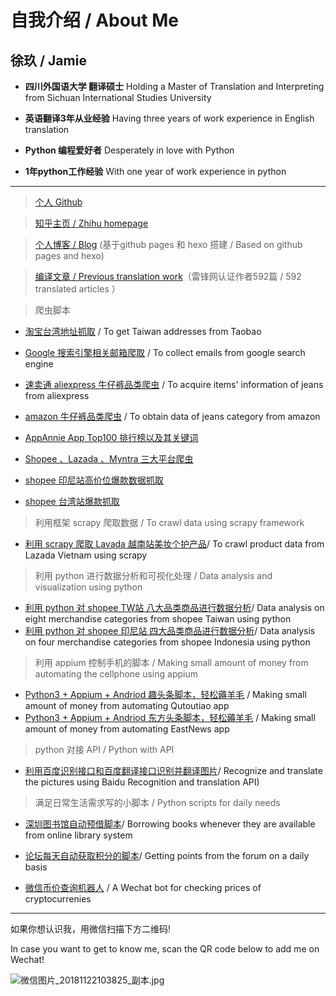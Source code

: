 # 自我介绍 / About Me

## 徐玖 / Jamie

- **四川外国语大学 翻译硕士**  Holding a Master of Translation and Interpreting from Sichuan International Studies University

- **英语翻译3年从业经验** Having three years of work experience in English translation

- **Python 编程爱好者** Desperately in love with Python

- **1年python工作经验** With one year of work experience in python

---


> [个人 Github](https://github.com/Jamie33 )


> [知乎主页 / Zhihu homepage](https://www.zhihu.com/people/xu-jiu-85-74/posts )


> [个人博客 / Blog](https://jamie33.github.io/) (基于github pages 和 hexo 搭建 / Based on github pages and hexo)


> [编译文章 / Previous translation work](https://www.leiphone.com/author/xusan )（雷锋网认证作者592篇 / 592 translated articles ）


> 爬虫脚本

- [淘宝台湾地址抓取](https://github.com/Jamie33/learngit/tree/master/Spider/TaobaoAddress#%E6%B7%98%E5%AE%9D%E5%8F%B0%E6%B9%BE%E5%9C%B0%E5%9D%80%E6%8A%93%E5%8F%96) / To get Taiwan addresses from Taobao

- [Google 搜索引擎相关邮箱爬取](https://github.com/Jamie33/learngit/tree/master/Spider/GoogleEmail#%E5%8A%A8%E6%80%81%E6%B8%B2%E6%9F%93-selenium%E8%A7%A3%E6%9E%90%E5%BA%93-pyquery%E6%95%B0%E6%8D%AE%E5%BA%93-mongodb) / To collect emails from google search engine

- [速卖通 aliexpress 牛仔裤品类爬虫](https://github.com/Jamie33/learngit/tree/master/Spider/Aliexpress#%E5%8A%A8%E6%80%81%E6%B8%B2%E6%9F%93-selenium%E8%A7%A3%E6%9E%90%E5%BA%93-pyquery%E6%95%B0%E6%8D%AE%E5%BA%93-mongodb) / To acquire items' information of jeans from aliexpress

- [amazon 牛仔裤品类爬虫](https://github.com/Jamie33/learngit/tree/master/Spider/AmazonJeans#amazon%E7%89%9B%E4%BB%94%E8%A3%A4%E5%93%81%E7%B1%BB%E7%88%AC%E8%99%AB) / To obtain data of jeans category from amazon

- [AppAnnie App Top100 排行榜以及其关键词]()

- [Shopee 、Lazada 、Myntra 三大平台爬虫]()

- [shopee 印尼站高价位爆款数据抓取]()

- [shopee 台湾站爆款抓取]()


>利用框架 scrapy 爬取数据 / To crawl data using scrapy framework 

- [利用 scrapy 爬取 Lavada 越南站美妆个护产品](https://github.com/Jamie33/learngit/tree/master/ScrapyProject/lazadaVN#lazada%E7%BE%8E%E5%A6%86%E4%B8%AA%E6%8A%A4%E4%BA%A7%E5%93%81%E7%88%AC%E5%8F%96%E9%9C%80%E6%B1%82)/ To crawl product data from Lazada Vietnam using scrapy



>利用 python 进行数据分析和可视化处理 / Data analysis and visualization using python

- [利用 python 对 shopee TW站 八大品类商品进行数据分析](https://jamie33.github.io/PageDemo/shopee_data_analysis_TW.html)/ Data analysis on eight merchandise categories from shopee Taiwan using python
- [利用 python 对 shopee 印尼站 四大品类商品进行数据分析](https://jamie33.github.io/PageDemo/shopee_data_analysis.html )/ Data analysis on four merchandise categories from shopee Indonesia using python


> 利用 appium 控制手机的脚本 / Making small amount of money from automating the cellphone using appium

- [Python3 + Appium + Andriod 趣头条脚本，轻松薅羊毛](https://zhuanlan.zhihu.com/p/67518154) / Making small amount of money from automating Qutoutiao app
- [Python3 + Appium + Andriod 东方头条脚本，轻松薅羊毛](https://zhuanlan.zhihu.com/p/68038338) / Making small amount of money from automating EastNews app


> python 对接 API / Python with API

- [利用百度识别接口和百度翻译接口识别并翻译图片](https://github.com/Jamie33/learngit/tree/master/Ocr#%E5%9B%BE%E7%89%87%E8%AF%86%E5%88%AB%E7%BF%BB%E8%AF%91%E5%8A%9F%E8%83%BD%E8%84%9A%E6%9C%AC%E5%BC%80%E5%8F%91)/ Recognize and translate the pictures using Baidu Recognition and translation API)


> 满足日常生活需求写的小脚本 / Python scripts for daily needs

- [深圳图书馆自动预借脚本](https://zhuanlan.zhihu.com/p/47664186)/  Borrowing books whenever they are available from online library system
- [论坛每天自动获取积分的脚本](https://zhuanlan.zhihu.com/p/41280394 )/ Getting points from the forum on a daily basis

- [微信币价查询机器人](https://zhuanlan.zhihu.com/p/41055423) / A Wechat bot for checking prices of cryptocurrenies

---

如果你想认识我，用微信扫描下方二维码!

In case you want to get to know me, scan the QR code below to add me on Wechat!

![微信图片_20181122103825_副本.jpg](https://i.loli.net/2018/11/26/5bfb556d1ed9b.jpg)
